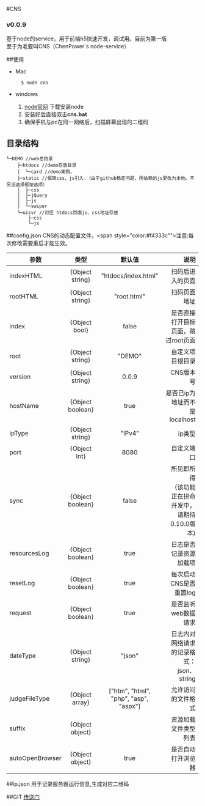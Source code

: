 #CNS 
### v0.0.9 
基于node的service，用于前端h5快速开发，调试用。目前为第一版<br />
至于为毛要叫CNS（ChenPower`s node-service） 

##使用
* Mac
	
		$ node cns 
* windows
	1. [node官网](https://nodejs.org/) 下载安装node
	2. 安装好后直接双击**cns.bat**
	3. 确保手机与pc在同一网络后，扫描屏幕出现的二维码

## 目录结构 

 
	└─DEMO //web总目录
	    ├─htdocs //demo存放目录
	    │  └─card //demo案例。
	    ├─static //框架css、js引入.（由于github稳定问题，所依赖的js更改为本地。不另设选择框架选项）
	    │  ├─css
	    │  ├─jQuery
	    │  ├─js
	    │  └─swiper
	    └─uisvr //对应 htdocs页面js、css地址存放
	        ├─css
	        └─js
	        

##config.json
 CNS的动态配置文件，<span style="color:#f4333c"">注意</span>:每次修改需要重启才能生效。
   
| 参数 | 类型 |默认值| 说明 |
| ------------- |:-------------:| :----------:| -----:|
| indexHTML     | {Object string} | "htdocs/index.html"|扫码后进入的页面 |
| rootHTML |{Object string} | "root.html"|扫码页面地址 |
| index|{Object bool}|false|是否直接打开目标页面，跳过root页面|
|root|{Object string}|"DEMO"|自定义项目根目录|
|version|{Object string} |0.0.9|CNS版本号|
|hostName|{Object boolean}|true|是否已ip为地址而不是localhost|
|ipType|{Object string}| "IPv4"|ip类型
|port|{Object Int}|8080|自定义端口|
|sync|{Object boolean}|false|所见即所得</br>（该功能正在拼命开发中，请期待0.10.0版本)|
|resourcesLog|{Object boolean}|true|日志是否记录资源加载项|
|resetLog|{Object boolean}|true|每次启动CNS是否重置log|
|request|{Object boolean}|true|是否监听web数据请求|
|dateType|{Object string}|"json"|日志内对网络请求的记录格式：json、string|
|judgeFileType|{Object array}|["htm", "html", "php", "asp", "aspx"]|允许访问的文件格式|
|suffix|{Object object}||资源加载文件类型列表|
|autoOpenBrowser|{Object object} |true|是否自动打开浏览器|


##ip.json
用于记录服务器运行信息,生成对应二维码
 

##GIT
[传送门](https://coding.net/u/belial/p/CNS/git) 
